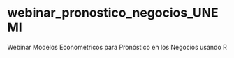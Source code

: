 # webinar_pronostico_negocios_UNEMI
Webinar Modelos Econométricos para Pronóstico en los Negocios usando R

